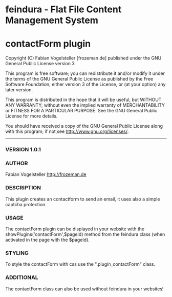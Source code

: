 feindura - Flat File Content Management System
==============================================
contactForm plugin
==============================================
Copyright (C) Fabian Vogelsteller [frozeman.de]
published under the GNU General Public License version 3

This program is free software;
you can redistribute it and/or modify it under the terms of the GNU General Public License as published by
the Free Software Foundation; either version 3 of the License, or (at your option) any later version.

This program is distributed in the hope that it will be useful, but WITHOUT ANY WARRANTY;
without even the implied warranty of MERCHANTABILITY or FITNESS FOR A PARTICULAR PURPOSE.
See the GNU General Public License for more details.

You should have received a copy of the GNU General Public License along with this program;
if not,see <http://www.gnu.org/licenses/>.
_____________________________________________

### VERSION 1.0.1

### AUTHOR
Fabian Vogelsteller <http://frozeman.de>


### DESCRIPTION
This plugin creates an contactform to send an email, it uses also a simple captcha protection

### USAGE
The contactForm plugin can be displayed in your website with the showPlugins('contactForm',$pageId) method from the feindura class (when activated in the page with the $pageId).

### STYLING
To style the contactForm with css use the ".plugin_contactForm" class.

### ADDITIONAL
The contactForm class can also be used without feindura in your websites!